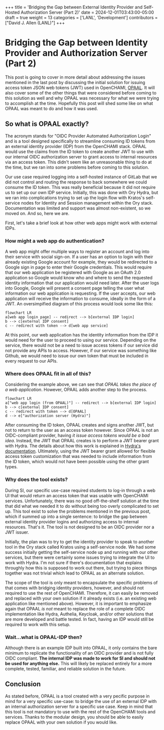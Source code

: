 +++
title = 'Bridging the Gap between External Identity Provider and Self-Hosted Authorization Server (Part 2)'
date = 2024-12-01T03:43:00-05:00
draft = true
weight = 13
categories = ['LANL', 'Development']
contributors = ["David J. Allen (LANL)"]
+++

# Bridging the Gap between Identity Provider and Authorization Server (Part 2)

This post is going to cover in more detail about addressing the issues mentioned in the last post by discussing the initial solution for issuing access token JSON web tokens (JWT) used in OpenCHAMI, [OPAAL](https://github.com/OpenCHAMI/opaal). It will also cover some of the other things that were considered before coming to this solution as well and why OPAAL was necessary for what we were trying to accomplish at the time. Hopefully this post will shed some like on what OPAAL was meant to do and how it was used.

## So what is OPAAL exactly?

The acronym stands for "OIDC Provider Automated Authorization Login" and is a tool designed specifically to streamline consuming ID tokens from an external identity provider (IDP) from the OpenCHAMI stack. OPAAL would use the claims from the ID token to create another JWT to use with our internal OIDC authorization server to grant access to internal resources via an access token. This didn't seem like an unreasonable thing to do at the time, but we ran into some problems before coming to this solution. 

Our use case required logging into a self-hosted instance of GitLab that we did not control and routing the response to back somewhere we could consume the ID token. This was really beneficial because it did not require us to set up our own IDP service. Initially, this was done with Ory Hydra, but we ran into complications trying to set up the login flow with Kratos's self-service nodes for Identity and Session management within the Ory stack. Documentation was limited and support was almost non-existent, so we moved on. And so, here we are.

First, let's take a brief look at how other web apps might work with external IDPs.

### How might a web app do authentication?

A web app might offer multiple ways to register an account and log into their service with social sign-on. If a user has an option to login with their already existing Google account for example, they would be redirected to a Google sign in page to enter their Google credentials. This would require that our web application be registered with Google as an OAuth 2.0 application so Google would know who and where to send the requested identity information that our application would need later. After the user logs into Google, Google will present a consent page telling the user what information our web application is requesting. If the user accepts, our web application will receive the information to consume, ideally in the form of a JWT. An oversimpified diagram of this process would look some like this:

```mermaid
flowchart LR
a[web app login page] -- redirect --> b[external IDP login]
b --> c[external IDP consent]
c -- redirect with token --> d[web app service]
```

At this point, our web application has the identity information from the IDP it would need for the user to proceed to using our service. Depending on the service, there would not be a need to issue access tokens if our service did not provide any APIs to access. However, if our service was something like Github, we would need to issue our own token that must be included in every request to our APIs.

### Where does OPAAL fit in all of this?

Considering the example above, we can see that *OPAAL takes the place of a web application*. However, OPAAL adds another step to the process.

```mermaid
flowchart LR
a["web app login (from OPAAL)"] -- redirect --> b[external IDP login]
b --> c[external IDP consent]
c -- redirect with token --> d[OPAAL]
d --> e["authorization server (Hydra)"]
```

After consuming the ID token, OPAAL creates and signs another JWT, but not to return to the user as an access token however. Since OPAAL is not an OIDC-compliant provider, having *it issue access tokens would be a bad idea*. Instead, the JWT that OPAAL creates is to perform a JWT bearer grant with Hydra. The details about how this work is explained in [Hydra's documentation](https://www.ory.sh/docs/hydra/guides/jwt). Ultimately, using the JWT bearer grant allowed for flexible access token customization that was needed to include information from the ID token, which would not have been possible using the other grant types. 

### Why does the tool exists?

During SI, our specific use-case required students to log-in through a web UI that would return an access token that was usable with OpenCHAMI services. Unfortunately, there was no good off-the-shelf solution at the time that did what we needed it to do without being too overly complicated to set up. This tool exist to solve the problems mentioned in the previous post, which if summed up into a single sentence: to bridge the gap between external identity provider logins and authorizing access to internal resources. That's it. The tool is not designed to be an OIDC provider nor a JWT issuer.

Initially, the plan was to try to get the identity provider to speak to another tool in the Ory stack called Kratos using a self-service node. We had some success initially getting the self-service node up and running with our other services, but there were certainly some issues trying to integrate the UI to work with Hydra. I'm not sure if there's documentation that explains throughly how this is supposed to work out there, but trying to piece things together was not trivial which lead to OPAAL as an alternate solution.

The scope of the tool is only meant to encapsulate the specific problems of that comes with bridging identity providers, however, and should not required to use the rest of OpenCHAMI. Therefore, it can easily be removed and replaced with your own solution if it already exists (i.e. an existing web application like mentioned above). However, it is important to emphasize again that OPAAL *is not* meant to replace the role of a complete OIDC implementation like Hydra, Authelia, Keycloak,  and/or other solutions that are more developed and battle tested. In fact, having an IDP would still be required to work with this setup.

### Wait...what is OPAAL-IDP then?

Although there is an example IDP built into OPAAL, it only contains the bare minimum to replicate the functionality of an OIDC provider and is not fully OIDC compliant. **The internal IDP was made to work for SI and should not be used for anything else.** This will likely be replaced entirely for a more complete, tested, familiar, and reliable solution in the future.

## Conclusion

As stated before, OPAAL is a tool created with a very pecific purpose in mind for a very specific use-case: to bridge the use of an external IDP with an internal authorization server for a specific use case. Keep in mind that this tool is not mandatory to use with the rest of the OpenCHAMI tools and services. Thanks to the modular design, you should be able to easily replace OPAAL with your own solution if you would like.
